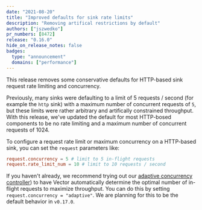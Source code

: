 ```yaml
---
date: "2021-08-20"
title: "Improved defaults for sink rate limits"
description: "Removing artifical restrictions by default"
authors: ["jszwedko"]
pr_numbers: [8472]
release: "0.16.0"
hide_on_release_notes: false
badges:
  type: "announcement"
  domains: ["performance"]
---
```


This release removes some conservative defaults for HTTP-based sink request rate
limiting and concurrency.

Previously, many sinks were defaulting to a limit of 5 requests / second (for
example the `http` sink) with a maximum number of concurrent requests of `5`,
but these limits were rather arbitrary and artifically constrained throughput.
With this release, we've updated the default for most HTTP-bosed components to
be no rate limiting and a maximum number of concurrent requests of 1024.

To configure a request rate limit or maximum concurrency on a HTTP-based sink,
you can set the `request` parameters like:

```toml
request.concurrency = 5 # limit to 5 in-flight requests
request.rate_limit_num = 10 # limit to 10 requests / second
```

If you haven't already, we recommend trying out our [adaptive concurrency
controller](\(urls.adaptive_request_concurrency_post)) to have Vector
automatically determine the optimal number of in-flight requests to maximize
throughput. You can do this by setting `request.concurrency = "adaptive"`. We
are planning for this to be the default behavior in `v0.17.0`.
